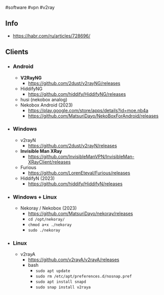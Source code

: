 #software #vpn #v2ray 

## Info
- https://habr.com/ru/articles/728696/

## Clients
- ### Android
	- **V2RayNG**
		- https://github.com/2dust/v2rayNG/releases
	- HiddifyNG
		- https://github.com/hiddify/HiddifyNG/releases
	- husi (nekobox analog)
	- Nekobox Android (2023)
		- https://play.google.com/store/apps/details?id=moe.nb4a
		- https://github.com/MatsuriDayo/NekoBoxForAndroid/releases
- ### Windows
	- v2rayN
		- https://github.com/2dust/v2rayN/releases
	- **Invisible Man XRay**
		- https://github.com/InvisibleManVPN/InvisibleMan-XRayClient/releases
	- Furious
		- https://github.com/LorenEteval/Furious/releases
	- HiddifyN (2023)
		- https://github.com/hiddify/HiddifyN/releases
- ### Windows + Linux
	- Nekoray / Nekobox (2023)
		- https://github.com/MatsuriDayo/nekoray/releases
		- `cd /opt/nekoray/`
		- `chmod a+x ./nekoray`
		- `sudo ./nekoray`
- ### Linux
	- v2rayA
		- https://github.com/v2rayA/v2rayA/releases
		- bash
			- `sudo apt update`
			- `sudo rm /etc/apt/preferences.d/nosnap.pref`
			- `sudo apt install snapd`
			- `sudo snap install v2raya`